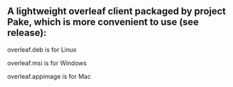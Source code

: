 ## A lightweight overleaf client packaged by project Pake, which is more convenient to use (see release):

overleaf.deb is for Linux

overleaf.msi is for Windows

overleaf.appimage is for Mac
